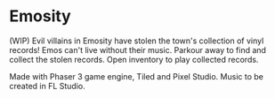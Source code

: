 # Emosity
(WIP)
Evil villains in Emosity have stolen the town's collection of vinyl records! Emos can't live without their music. Parkour away to find and collect the stolen records. Open inventory to play collected records. 

Made with Phaser 3 game engine, Tiled and Pixel Studio. Music to be created in FL Studio. 
